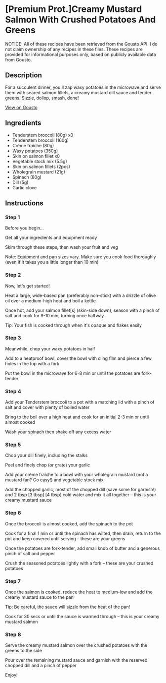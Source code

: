 # [Premium Prot.]Creamy Mustard Salmon With Crushed Potatoes And Greens

NOTICE: All of these recipes have been retrieved from the Gousto API. I do not claim ownership of any recipes in these files. These recipes are provided for informational purposes only, based on publicly available data from Gousto.

## Description

For a succulent dinner, you'll zap waxy potatoes in the microwave and serve them with seared salmon fillets, a creamy mustard dill sauce and tender greens. Sizzle, dollop, smash, done!

[View on Gousto](https://www.gousto.co.uk/recipes/cookbook/premium-prot-creamy-mustard-salmon-with-crushed-potatoes-and-greens)

## Ingredients

- Tenderstem broccoli (80g) x0
- Tenderstem broccoli (160g)
- Crème fraîche (80g)
- Waxy potatoes (350g)
- Skin on salmon fillet x0
- Vegetable stock mix (5.5g)
- Skin on salmon fillets (2pcs)
- Wholegrain mustard (21g)
- Spinach (80g)
- Dill (5g)
- Garlic clove

## Instructions


### Step 1

Before you begin...

Get all your ingredients and equipment ready

Skim through these steps, then wash your fruit and veg

Note: Equipment and pan sizes vary. Make sure you cook food thoroughly (even if it takes you a little longer than 10 min)


### Step 2

Now, let's get started!

Heat a large, wide-based pan (preferably non-stick) with a drizzle of olive oil over a medium-high heat and boil a kettle

Once hot, add your salmon fillet[s] (skin-side down), season with a pinch of salt and cook for 9-10 min, turning once halfway

Tip: Your fish is cooked through when it's opaque and flakes easily


### Step 3

Meanwhile, chop your waxy potatoes in half

Add to a heatproof bowl, cover the bowl with cling film and pierce a few holes in the top with a fork

Put the bowl in the microwave for 6-8 min or until the potatoes are fork-tender


### Step 4

Add your Tenderstem broccoli to a pot with a matching lid with a pinch of salt and cover with plenty of boiled water

Bring to the boil over a high heat and cook for an initial 2-3 min or until almost cooked

Wash your spinach then shake off any excess water


### Step 5

Chop your dill finely, including the stalks

Peel and finely chop (or grate) your garlic

Add your crème fraîche to a bowl with your wholegrain mustard (not a mustard fan? Go easy!) and vegetable stock mix

Add the chopped garlic, most of the chopped dill (save some for garnish!) and 2 tbsp <span class="text-purple">[3 tbsp]</span> <span class="text-danger">[4 tbsp] </span>cold water and mix it all together – this is your creamy mustard sauce


### Step 6

Once the broccoli is almost cooked, add the spinach to the pot

Cook for a final 1 min or until the spinach has wilted, then drain, return to the pot and keep covered until serving – these are your greens

Once the potatoes are fork-tender, add small knob of butter and a generous pinch of salt and pepper

Crush the seasoned potatoes lightly with a fork – these are your crushed potatoes


### Step 7

Once the salmon is cooked, reduce the heat to medium-low and add the creamy mustard sauce to the pan

Tip: Be careful, the sauce will sizzle from the heat of the pan!

Cook for 30 secs or until the sauce is warmed through – this is your creamy mustard salmon

### Step 8

Serve the creamy mustard salmon over the crushed potatoes with the greens to the side

Pour over the remaining mustard sauce and garnish with the reserved chopped dill and a pinch of pepper

Enjoy!

